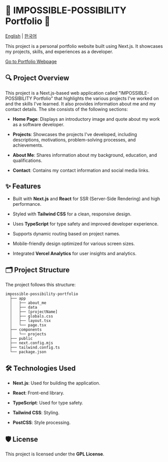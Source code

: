 
# 🚀 IMPOSSIBLE-POSSIBILITY Portfolio 🌟

[English](https://github.com/habaekk/possible-port) | [한국어](https://github.com/habaekk/possible-port/blob/master/README_KR.md)

  

This project is a personal portfolio website built using Next.js. It showcases my projects, skills, and experiences as a developer.

  

[Go to Portfolio Webpage](https://im-possible-port.vercel.app)
## 🔍 Project Overview

This project is a Next.js-based web application called "IMPOSSIBLE-POSSIBILITY Portfolio" that highlights the various projects I've worked on and the skills I've learned. It also provides information about me and my contact details. The site consists of the following sections:

-   **Home Page**: Displays an introductory image and quote about my work as a software developer.
    
-   **Projects**: Showcases the projects I've developed, including descriptions, motivations, problem-solving processes, and achievements.
    
-   **About Me**: Shares information about my background, education, and qualifications.
    
-   **Contact**: Contains my contact information and social media links.
    

## ✨ Features

-   Built with **Next.js** and **React** for SSR (Server-Side Rendering) and high performance.
    
-   Styled with **Tailwind CSS** for a clean, responsive design.
    
-   Uses **TypeScript** for type safety and improved developer experience.
    
-   Supports dynamic routing based on project names.
    
-   Mobile-friendly design optimized for various screen sizes.
    
-   Integrated **Vercel Analytics** for user insights and analytics.
    

## 🗂️ Project Structure

The project follows this structure:

```
impossible-possibility-portfolio
  ├── app
  │   ├── about_me
  │   ├── data
  │   ├── [projectName]
  │   ├── globals.css
  │   ├── layout.tsx
  │   └── page.tsx
  ├── components
  │   └── projects
  ├── public
  ├── next.config.mjs
  ├── tailwind.config.ts
  └── package.json
```

## 🛠️ Technologies Used

-   **Next.js**: Used for building the application.
    
-   **React**: Front-end library.
    
-   **TypeScript**: Used for type safety.
    
-   **Tailwind CSS**: Styling.
    
-   **PostCSS**: Style processing.
    

## 🛡️ License

This project is licensed under the **GPL License**.

